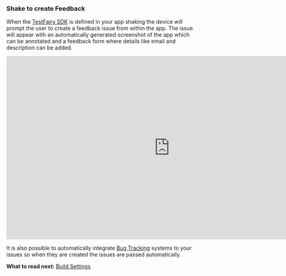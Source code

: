<!-- ## Reporting Bugs -->
 
### Shake to create Feedback

When the [TestFairy SDK](https://docs.testfairy.com/SDK/Adding_The_SDK_To_Your_App.html) is defined in your app shaking the device will prompt the user to create a feedback issue from within the app.
The issue will appear with an automatically generated screenshot of the app which can be annotated and a feedback form where details like email and description can be added. 

<iframe width="854" height="480" src="https://www.youtube.com/embed/lVlXx01jrU8" frameborder="0" allow="autoplay; encrypted-media" allowfullscreen></iframe>

It is also possible to automatically integrate [Bug Tracking](https://docs.testfairy.com/Bug_Tracking/Overview.html) systems to your issues so when they are created the issues are passed automatically.  


**What to read next:** 
[Build Settings](Build_Settings.html) 
 
